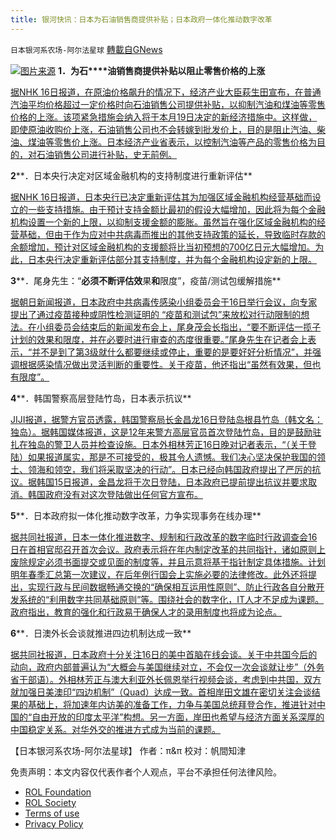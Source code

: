 ```yaml
---
title: 银河快讯：日本为石油销售商提供补贴；日本政府一体化推动数字改革
---
```

`日本银河系农场-阿尔法星球` [轉載自GNews](https://gnews.org/zh-hans/1672279/)

![](https://assets.gnews.org/wp-content/uploads/2021/11/20211116-00010013-jnn-000-1-view.jpg)[图片来源](https://news.yahoo.co.jp/)
**1．****为****石****油销售商提供补贴以阻止零售价格的上涨**

[据NHK 16日报道，在原油价格飙升的情况下，经济产业大臣萩生田宣布，在普通汽油平均价格超过一定价格时向石油销售公司提供补贴，以抑制汽油和煤油等零售价格的上涨。该项紧急措施会纳入将于本月19日决定的新经济措施中。这样做，即使原油收购价上涨，石油销售公司也不会转嫁到批发价上，目的是阻止汽油、柴油、煤油等零售价上涨。日本经济产业省表示，以控制汽油等产品的零售价格为目的，对石油销售公司进行补贴，史无前例。](https://www3.nhk.or.jp/news/html/20211116/k10013350001000.html)

**2****．日本央行决定对区域金融机构的支持制度进行重新评估**

[据NHK 16日报道，日本央行已决定重新评估其为加强区域金融机构经营基础而设立的一些支持措施。由于预计支持金额比最初的假设大幅增加，因此将为每个金融机构设置一个新的上限，以抑制支援金额的膨胀。虽然旨在强化区域金融机构的经营基础，但由于作为应对中共病毒而推出的其他支持政策的延长，导致临时存款的余额增加，预计对区域金融机构的支援额将比当初预想的700亿日元大幅增加。为此，日本央行决定重新评估部分其支持制度，并为每个金融机构设定新的上限。](https://www3.nhk.or.jp/news/html/20211116/k10013350451000.html)

**3****．尾身先生：“****必须不断评估效****果****和****限度”，疫苗/测试包缓解措施**

[据朝日新闻报道，日本政府中共病毒传感染小组委员会于16日举行会议，向专家提出了通过疫苗接种或阴性检测证明的 “疫苗和测试包”来放松对行动限制的想法。在小组委员会结束后的新闻发布会上，尾身茂会长指出，“要不断评估一揽子计划的效果和限度，并在必要时进行审查的态度很重要。”尾身先生在记者会上表示，“并不是到了第3级就什么都要继续或停止，重要的是要好好分析情况”，并强调根据感染情况做出灵活判断的重要性。关于疫苗，他还指出“虽然有效果，但也有限度”。](https://www.asahi.com/sp/articles/ASPCJ61MHPCJUTFK01T.html?iref=sp_new_news_list_n)

**4****．韩国警察高层登陆竹岛，日本表示抗议**

[JIJI报道，据警方官员透露，韩国警察局长金昌龙16日登陆岛根县竹岛（韩文名：独岛）。据韩国媒体报道，这是12年来警方高层官员首次登陆竹岛，目的是鼓励驻扎在独岛的警卫人员并检查设施。日本外相林芳正16日晚对记者表示，“（关于登陆）如果报道属实，那是不可接受的，极其令人遗憾。我们决心坚决保护我国的领土、领海和领空，我们将采取坚决的行动”。日本已经向韩国政府提出了严厉的抗议。据韩国15日报道，金昌龙将于次日登陆，日本政府已提前提出抗议并要求取消。韩国政府没有对这次登陆做出任何官方宣布。](https://www.jiji.com/sp/article?k=2021111600991&amp;g=pol)

**5****．日本政府拟一体化推动数字改革，力争实现事务在线办理**

[据共同社报道，日本一体化推进数字、规制和行政改革的数字临时行政调查会16日在首相官邸召开首次会议。政府表示将在年内制定改革的共同指针，诸如原则上废除规定必须书面提交或见面的制度等，并且示意将基于指针制定具体措施。计划明年春季汇总第一次建议，在后年例行国会上实施必要的法律修改。此外还将提出，实现行政与民间数据畅通交换的“确保相互运用性原则”、防止行政各自分散开发系统的“利用数字共同基础原则”等。围绕社会的数字化，IT人才不足成为课题。政府指出，教育的强化和行政易于确保人才的录用制度也将成为论点。](https://tchina.kyodonews.net/news/2021/11/c4e798110b68--.html)

**6****．日澳外长会谈就推进四边机制达成一致**

[据共同社报道，日本政府十分关注16日的美中首脑在线会谈。关于中共国今后的动向，政府内部普遍认为“大概会与美国继续对立，不会仅一次会谈就让步”（外务省干部语）。外相林芳正与澳大利亚外长佩恩举行视频会谈，考虑到中共国，双方就加强日美澳印“四边机制”（Quad）达成一致。首相岸田文雄在密切关注会谈结果的基础上，将加速年内访美的准备工作，力争与美国总统拜登合作，推进针对中国的“自由开放的印度太平洋”构想。另一方面，岸田也希望与经济方面关系深厚的中国稳定关系。对华外交的推进方式成为当前的课题。](https://tchina.kyodonews.net/news/2021/11/3978a4792d03.html)

【日本银河系农场-阿尔法星球】
作者：π&π
校对：帆間知津

 

免责声明：本文内容仅代表作者个人观点，平台不承担任何法律风险。

- [ROL Foundation](https://rolfoundation.org/)
- [ROL Society](https://rolsociety.org/)
- [Terms of use](https://gnews.org/terms-of-use-3/)
- [Privacy Policy](https://gnews.org/privacy-policy/)
